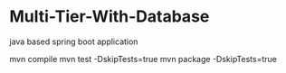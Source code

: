 # Multi-Tier-With-Database
java based spring boot application  

mvn compile
mvn test -DskipTests=true
mvn package -DskipTests=true
